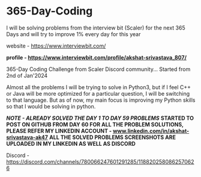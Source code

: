 # 365-Day-Coding
I will be solving problems from the interview bit (Scaler) for the next 365 Days and will try to improve 1% every day for this year

website - https://www.interviewbit.com/

**profile - https://www.interviewbit.com/profile/akshat-srivastava_807/**

365-Day Coding Challenge from Scaler Discord community...
Started from 2nd of Jan'2024

Almost all the problems I will be trying to solve in Python3, but if I feel C++ or Java will be more optimized for a particular question, I will be switching to that language. But as of now, my main focus is improving my Python skills so that I would be solving in python.

***NOTE - ALREADY SOLVED THE DAY 1 TO DAY 59 PROBLEMS***
**STARTED TO POST ON GITHUB FROM DAY 60
FOR ALL THE PROBLEM SOLUTIONS, PLEASE REFER MY LINKEDIN ACCOUNT - www.linkedin.com/in/akshat-srivastava-ak47**
**ALL THE SOLVED PROBLEMS SCREENSHOTS ARE UPLOADED IN MY LINKEDIN AS WELL AS DISCORD**

Discord - https://discord.com/channels/780066247601291285/1188202580862570626
